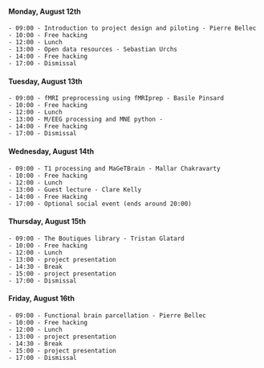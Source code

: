 #### Monday, August 12th
    - 09:00 - Introduction to project design and piloting - Pierre Bellec
    - 10:00 - Free hacking
    - 12:00 - Lunch
    - 13:00 - Open data resources - Sebastian Urchs
    - 14:00 - Free hacking
    - 17:00 - Dismissal

#### Tuesday, August 13th
    - 09:00 - fMRI preprocessing using fMRIprep - Basile Pinsard
    - 10:00 - Free hacking
    - 12:00 - Lunch
    - 13:00 - M/EEG processing and MNE python -
    - 14:00 - Free hacking
    - 17:00 - Dismissal

#### Wednesday, August 14th
    - 09:00 - T1 processing and MaGeTBrain - Mallar Chakravarty
    - 10:00 - Free hacking
    - 12:00 - Lunch
    - 13:00 - Guest lecture - Clare Kelly
    - 14:00 - Free Hacking
    - 17:00 - Optional social event (ends around 20:00)

#### Thursday, August 15th
    - 09:00 - The Boutiques library - Tristan Glatard
    - 10:00 - Free hacking
    - 12:00 - Lunch
    - 13:00 - project presentation
    - 14:30 - Break
    - 15:00 - project presentation
    - 17:00 - Dismissal

#### Friday, August 16th
    - 09:00 - Functional brain parcellation - Pierre Bellec
    - 10:00 - Free hacking
    - 12:00 - Lunch
    - 13:00 - project presentation
    - 14:30 - Break
    - 15:00 - project presentation
    - 17:00 - Dismissal
